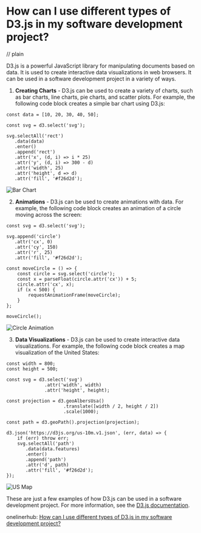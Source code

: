 # How can I use different types of D3.js in my software development project?
// plain

D3.js is a powerful JavaScript library for manipulating documents based on data. It is used to create interactive data visualizations in web browsers. It can be used in a software development project in a variety of ways.

1. **Creating Charts** - D3.js can be used to create a variety of charts, such as bar charts, line charts, pie charts, and scatter plots. For example, the following code block creates a simple bar chart using D3.js:

```
const data = [10, 20, 30, 40, 50];

const svg = d3.select('svg');

svg.selectAll('rect')
   .data(data)
   .enter()
   .append('rect')
   .attr('x', (d, i) => i * 25)
   .attr('y', (d, i) => 300 - d)
   .attr('width', 25)
   .attr('height', d => d)
   .attr('fill', '#f26d2d');
```

![Bar Chart](https://i.imgur.com/vh6Z2yX.png)

2. **Animations** - D3.js can be used to create animations with data. For example, the following code block creates an animation of a circle moving across the screen:

```
const svg = d3.select('svg');

svg.append('circle')
   .attr('cx', 0)
   .attr('cy', 150)
   .attr('r', 25)
   .attr('fill', '#f26d2d');

const moveCircle = () => {
    const circle = svg.select('circle');
    const x = parseFloat(circle.attr('cx')) + 5;
    circle.attr('cx', x);
    if (x < 500) {
        requestAnimationFrame(moveCircle);
    }
};

moveCircle();
```

![Circle Animation](https://i.imgur.com/xuCQKlT.gif)

3. **Data Visualizations** - D3.js can be used to create interactive data visualizations. For example, the following code block creates a map visualization of the United States:

```
const width = 800;
const height = 500;

const svg = d3.select('svg')
              .attr('width', width)
              .attr('height', height);

const projection = d3.geoAlbersUsa()
                     .translate([width / 2, height / 2])
                     .scale(1000);

const path = d3.geoPath().projection(projection);

d3.json('https://d3js.org/us-10m.v1.json', (err, data) => {
    if (err) throw err;
    svg.selectAll('path')
       .data(data.features)
       .enter()
       .append('path')
       .attr('d', path)
       .attr('fill', '#f26d2d');
});
```

![US Map](https://i.imgur.com/3XhLpfJ.png)

These are just a few examples of how D3.js can be used in a software development project. For more information, see the [D3.js documentation](https://d3js.org/).

onelinerhub: [How can I use different types of D3.js in my software development project?](https://onelinerhub.com/javascript-d3/how-can-i-use-different-types-of-d--js-in-my-software-development-project)
